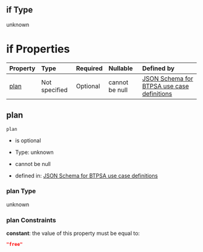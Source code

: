 ## if Type

unknown

# if Properties

| Property      | Type          | Required | Nullable       | Defined by                                                                                                                                                                                                                                  |
| :------------ | :------------ | :------- | :------------- | :------------------------------------------------------------------------------------------------------------------------------------------------------------------------------------------------------------------------------------------ |
| [plan](#plan) | Not specified | Optional | cannot be null | [JSON Schema for BTPSA use case definitions](btpsa-usecase-properties-services-items-allof-2-then-allof-24-then-allof-1-if-properties-plan.md "undefined#/properties/services/items/allOf/2/then/allOf/24/then/allOf/1/if/properties/plan") |

## plan



`plan`

*   is optional

*   Type: unknown

*   cannot be null

*   defined in: [JSON Schema for BTPSA use case definitions](btpsa-usecase-properties-services-items-allof-2-then-allof-24-then-allof-1-if-properties-plan.md "undefined#/properties/services/items/allOf/2/then/allOf/24/then/allOf/1/if/properties/plan")

### plan Type

unknown

### plan Constraints

**constant**: the value of this property must be equal to:

```json
"free"
```
